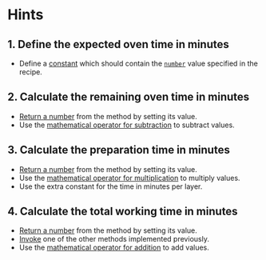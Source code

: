 # Hints

 ## 1. Define the expected oven time in minutes

- Define a [constant][constants] which should contain the [`number`][numbers] value specified in the recipe.

## 2. Calculate the remaining oven time in minutes

- [Return a number][return] from the method by setting its value.
- Use the [mathematical operator for subtraction][operators] to subtract values.

## 3. Calculate the preparation time in minutes

- [Return a number][return] from the method by setting its value.
- Use the [mathematical operator for multiplication][operators] to multiply values.
- Use the extra constant for the time in minutes per layer.

## 4. Calculate the total working time in minutes

- [Return a number][return] from the method by setting its value.
- [Invoke][invocation] one of the other methods implemented previously.
- Use the [mathematical operator for addition][operators] to add values.

[return]: https://help.sap.com/doc/abapdocu_latest_index_htm/latest/en-US/index.htm?file=abapmethods_functional.htm
[operators]: https://help.sap.com/doc/abapdocu_latest_index_htm/latest/en-US/index.htm?file=abapcompute_arith.htm
[constants]: https://help.sap.com/doc/abapdocu_latest_index_htm/latest/en-US/index.htm?file=abapconstants.htm
[invocation]: https://help.sap.com/doc/abapdocu_latest_index_htm/latest/en-US/index.htm?file=abapcall_method_meth_ident_stat.htm
[numbers]: https://help.sap.com/doc/abapdocu_latest_index_htm/latest/en-US/index.htm?file=abennumber_types.htm